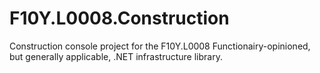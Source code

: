 # F10Y.L0008.Construction
Construction console project for the F10Y.L0008 Functionairy-opinioned, but generally applicable, .NET infrastructure library.